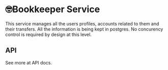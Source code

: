 # 🤓Bookkeeper Service

This service manages all the users profiles, accounts related to them and their transfers. All the information is being kept in postgres. No concurency control is required by design at this level.

## API

See more at API docs.